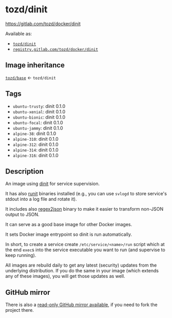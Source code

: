 # tozd/dinit

<https://gitlab.com/tozd/docker/dinit>

Available as:

- [`tozd/dinit`](https://hub.docker.com/r/tozd/dinit)
- [`registry.gitlab.com/tozd/docker/dinit`](https://gitlab.com/tozd/docker/dinit/container_registry)

## Image inheritance

[`tozd/base`](https://gitlab.com/tozd/docker/base) ← `tozd/dinit`

## Tags

- `ubuntu-trusty`: dinit 0.1.0
- `ubuntu-xenial`: dinit 0.1.0
- `ubuntu-bionic`: dinit 0.1.0
- `ubuntu-focal`: dinit 0.1.0
- `ubuntu-jammy`: dinit 0.1.0
- `alpine-38`: dinit 0.1.0
- `alpine-310`: dinit 0.1.0
- `alpine-312`: dinit 0.1.0
- `alpine-314`: dinit 0.1.0
- `alpine-316`: dinit 0.1.0

## Description

An image using [dinit](https://gitlab.com/tozd/dinit) for service supervision.

It has also [runit](http://smarden.org/runit/) binaries installed
(e.g., you can use `svlogd` to store service's stdout into a log file and rotate it).

It includes also [regex2json](https://gitlab.com/tozd/regex2json) binary to make it
easier to transform non-JSON output to JSON.

It can serve as a good base image for other Docker images.

It sets Docker image entrypoint so dinit is run automatically.

In short, to create a service create `/etc/service/<name>/run` script which at the end
`exec`s into the service executable you want to run (and supervise to keep running).

All images are rebuild daily to get any latest (security) updates from
the underlying distribution.
If you do the same in your image (which extends any of these images), you will
get those updates as well.

## GitHub mirror

There is also a [read-only GitHub mirror available](https://github.com/tozd/docker-dinit),
if you need to fork the project there.
